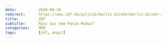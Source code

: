 ```yaml
---
date:          2020-09-20
redirect:      https://www.zdf.de/politik/berlin-direkt/berlin-direkt-clip-1-400.html
title:         ZDF
subtitle:      Raus aus dem Panik-Modus?
categories:    MSM
tags:          [zdf, angst]
---
```

